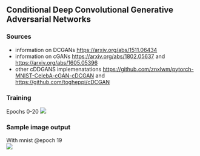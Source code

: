 ## Conditional Deep Convolutional Generative Adversarial Networks
### Sources
* information on DCGANs https://arxiv.org/abs/1511.06434 <br/>
* information on cGANs https://arxiv.org/abs/1802.05637 and https://arxiv.org/abs/1605.05396 <br/>
* other cDDGANS implemenatations https://github.com/znxlwm/pytorch-MNIST-CelebA-cGAN-cDCGAN and https://github.com/togheppi/cDCGAN 
### Training 
Epochs 0-20
<img src="https://github.com/DanielLongo/cGANs/blob/master/generated_images/0-20.gif"/>
### Sample image output
With mnist
@epoch 19 <br />
<img src="https://github.com/DanielLongo/cGANs/blob/master/generated_images/test-19-9360.png"/>

